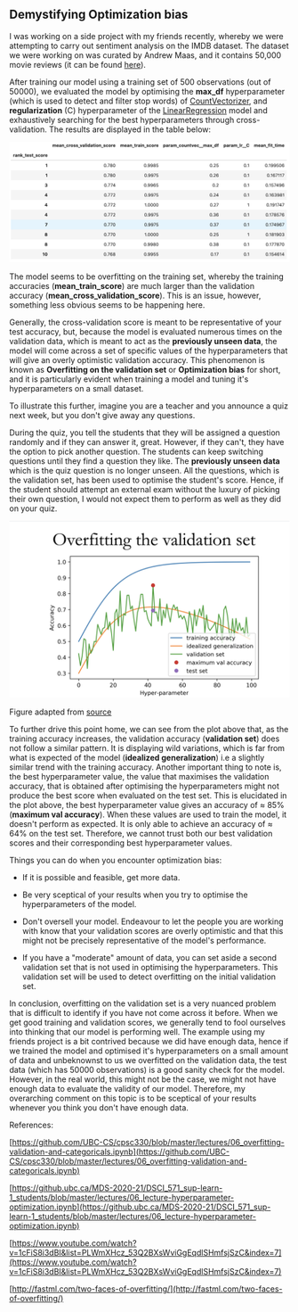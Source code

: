 ## **Demystifying Optimization bias**

I was working on a side project with my friends recently, whereby we were attempting to carry out sentiment analysis on the IMDB dataset. The dataset we were working on was curated by Andrew Maas, and it contains 50,000 movie reviews (it can be found [here](https://www.kaggle.com/utathya/imdb-review-dataset/download)). 

After training our model using a training set of 500 observations (out of 50000), we evaluated the model by optimising the **max_df** hyperparameter (which is used to detect and filter stop words) of [CountVectorizer](https://scikit-learn.org/stable/modules/generated/sklearn.feature_extraction.text.CountVectorizer.html), and **regularization** (C) hyperparameter of the [LinearRegression](https://scikit-learn.org/stable/modules/generated/sklearn.linear_model.LinearRegression.html) model and exhaustively searching for the best hyperparameters through cross-validation. The results are displayed in the table below: 

![](table1.png)

The model seems to be overfitting on the training set, whereby the training accuracies (**mean_train_score**) are much larger than the validation accuracy (**mean_cross_validation_score**). This is an issue, however, something less obvious seems to be happening here. 

Generally, the cross-validation score is meant to be representative of your test accuracy, but, because the model is evaluated numerous times on the validation data, which is meant to act as the **previously unseen data**, the model will come across a set of specific values of the hyperparameters that will give an overly optimistic validation accuracy. This phenomenon is known as **Overfitting on the validation set** or **Optimization bias** for short, and it is particularly evident when training a model and tuning it's hyperparameters on a small dataset. 


To illustrate this further, imagine you are a teacher and you announce a quiz next week, but you don't give away any questions. 

During the quiz, you tell the students that they will be assigned a question randomly and if they can answer it, great. However, if they can't, they have the option to pick another question. The students can keep switching questions until they find a question they like. The **previously unseen data** which is the quiz question is no longer unseen. All the questions, which is the validation set, has been used to optimise the student's score. Hence, if the student should attempt an external exam without the luxury of picking their own question, I would not expect them to perform as well as they did on your quiz.  

![](new_hypparam.png)

Figure adapted from [source](https://amueller.github.io/COMS4995-s20/slides/aml-03-supervised-learning/#22)


To further drive this point home, we can see from the plot above that, as the training accuracy increases, the validation accuracy (**validation set**) does not follow a similar pattern. It is displaying wild variations, which is far from what is expected of the model (**idealized generalization**) i.e a slightly similar trend with the training accuracy. Another important thing to note is, the best hyperparameter value, the value that maximises the validation accuracy, that is obtained after optimising the hyperparameters might not produce the best score when evaluated on the test set. This is elucidated in the plot above, the best hyperparameter value gives an accuracy of $\approx$ 85% (**maximum val accuracy**). When these values are used to train the model, it doesn't perform as expected. It is only able to achieve an accuracy of $\approx$ 64% on the test set. Therefore, we cannot trust both our best validation scores and their corresponding best hyperparameter values.      


Things you can do when you encounter optimization bias:

- If it is possible and feasible, get more data. 

- Be very sceptical of your results when you try to optimise the hyperparameters of the model.

- Don't oversell your model. Endeavour to let the people you are working with know that your validation scores are overly optimistic and that this might not be precisely representative of the model's performance. 

- If you have a "moderate" amount of data, you can set aside a second validation set that is not used in optimising the hyperparameters. This validation set will be used to detect overfitting on the initial validation set. 


In conclusion, overfitting on the validation set is a very nuanced problem that is difficult to identify if you have not come across it before. When we get good training and validation scores, we generally tend to fool ourselves into thinking that our model is performing well. The example using my friends project is a bit contrived because we did have enough data, hence if we trained the model and optimised it's hyperparameters on a small amount of data and unbeknownst to us we overfitted on the validation data, the test data (which has 50000 observations) is a good sanity check for the model. However, in the real world, this might not be the case, we might not have enough data to evaluate the validity of our model. Therefore, my overarching comment on this topic is to be sceptical of your results whenever you think you don't have enough data.  






References:

[https://github.com/UBC-CS/cpsc330/blob/master/lectures/06_overfitting-validation-and-categoricals.ipynb](https://github.com/UBC-CS/cpsc330/blob/master/lectures/06_overfitting-validation-and-categoricals.ipynb)

[https://github.ubc.ca/MDS-2020-21/DSCI_571_sup-learn-1_students/blob/master/lectures/06_lecture-hyperparameter-optimization.ipynb](https://github.ubc.ca/MDS-2020-21/DSCI_571_sup-learn-1_students/blob/master/lectures/06_lecture-hyperparameter-optimization.ipynb)

[https://www.youtube.com/watch?v=1cFiS8i3dBI&list=PLWmXHcz_53Q2BXsWviGgEqdlSHmfsjSzC&index=7](https://www.youtube.com/watch?v=1cFiS8i3dBI&list=PLWmXHcz_53Q2BXsWviGgEqdlSHmfsjSzC&index=7)

[http://fastml.com/two-faces-of-overfitting/](http://fastml.com/two-faces-of-overfitting/)
